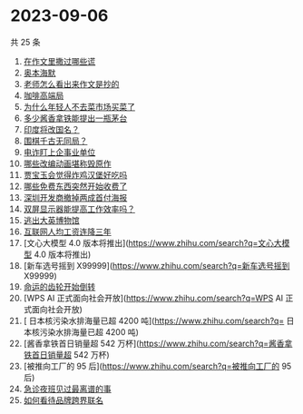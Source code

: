 # 2023-09-06

共 25 条

<!-- BEGIN -->
<!-- 最后更新时间 Wed Sep 06 2023 21:11:49 GMT+0800 (China Standard Time) -->

1. [在作文里撒过哪些谎](https://www.zhihu.com/search?q=在作文里撒过哪些谎)
1. [奥本海默](https://www.zhihu.com/search?q=奥本海默)
1. [老师怎么看出来作文是抄的](https://www.zhihu.com/search?q=老师怎么看出来作文是抄的)
1. [咖啡高端局](https://www.zhihu.com/search?q=咖啡高端局)
1. [为什么年轻人不去菜市场买菜了](https://www.zhihu.com/search?q=为什么年轻人不去菜市场买菜了)
1. [多少酱香拿铁能提出一瓶茅台](https://www.zhihu.com/search?q=多少酱香拿铁能提出一瓶茅台)
1. [印度将改国名？](https://www.zhihu.com/search?q=印度将改国名？)
1. [围棋千古无同局？](https://www.zhihu.com/search?q=围棋千古无同局？)
1. [电诈盯上企事业单位](https://www.zhihu.com/search?q=电诈盯上企事业单位)
1. [哪些改编动画堪称毁原作](https://www.zhihu.com/search?q=哪些改编动画堪称毁原作)
1. [贾宝玉会觉得炸鸡汉堡好吃吗](https://www.zhihu.com/search?q=贾宝玉会觉得炸鸡汉堡好吃吗)
1. [哪些免费东西突然开始收费了](https://www.zhihu.com/search?q=哪些免费东西突然开始收费了)
1. [深圳开发商撤掉两成首付海报](https://www.zhihu.com/search?q=深圳开发商撤掉两成首付海报)
1. [双屏显示器能提高工作效率吗？](https://www.zhihu.com/search?q=双屏显示器能提高工作效率吗？)
1. [逃出大英博物馆](https://www.zhihu.com/search?q=逃出大英博物馆)
1. [互联网人均工资连降三年](https://www.zhihu.com/search?q=互联网人均工资连降三年)
1. [文心大模型 4.0 版本将推出](https://www.zhihu.com/search?q=文心大模型 4.0
   版本将推出)
1. [新车选号摇到 X99999](https://www.zhihu.com/search?q=新车选号摇到 X99999)
1. [命运的齿轮开始倒转](https://www.zhihu.com/search?q=命运的齿轮开始倒转)
1. [WPS AI 正式面向社会开放](https://www.zhihu.com/search?q=WPS AI
   正式面向社会开放)
1. [	日本核污染水排海量已超 4200
   吨](https://www.zhihu.com/search?q=	日本核污染水排海量已超 4200 吨)
1. [酱香拿铁首日销量超 542
   万杯](https://www.zhihu.com/search?q=酱香拿铁首日销量超 542 万杯)
1. [被推向工厂的 95 后](https://www.zhihu.com/search?q=被推向工厂的 95 后)
1. [急诊夜班见过最离谱的事](https://www.zhihu.com/search?q=急诊夜班见过最离谱的事)
1. [如何看待品牌跨界联名](https://www.zhihu.com/search?q=如何看待品牌跨界联名)

<!-- END -->
